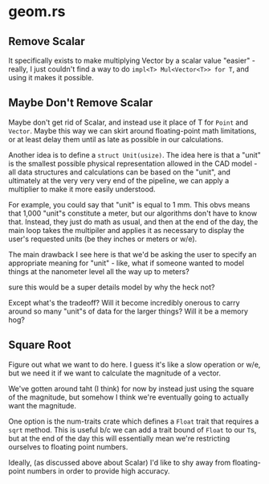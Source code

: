 geom.rs
=======
Remove Scalar
-------------
It specifically exists to make multiplying Vector by a scalar value "easier" -
really, I just couldn't find a way to do `impl<T> Mul<Vector<T>> for T`, and
using it makes it possible.

Maybe Don't Remove Scalar
-------------------------
Maybe don't get rid of Scalar, and instead use it place of T for `Point` and
`Vector`. Maybe this way we can skirt around floating-point math limitations, or
at least delay them until as late as possible in our calculations.

Another idea is to define a `struct Unit(usize)`. The idea here is that a "unit"
is the smallest possible physical representation allowed in the CAD model - all
data structures and calculations can be based on the "unit", and ultimately at the
very very very end of the pipeline, we can apply a multiplier to make it more
easily understood.

For example, you could say that "unit" is equal to 1 mm. This obvs means that
1,000 "unit"s constitute a meter, but our algorithms don't have to know that.
Instead, they just do math as usual, and then at the end of the day, the main
loop takes the multipiler and applies it as necessary to display the user's
requested units (be they inches or meters or w/e).

The main drawback I see here is that we'd be asking the user to specify an
appropriate meaning for "unit" - like, what if someone wanted to model things at
the nanometer level all the way up to meters?

sure this would be a super details model by why the heck not?

Except what's the tradeoff? Will it become incredibly onerous to carry around so
many "unit"s of data for the larger things? Will it be a memory hog?

Square Root
-----------
Figure out what we want to do here. I guess it's like a slow operation or w/e,
but we need it if we want to calculate the magnitude of a vector.

We've gotten around taht (I think) for now by instead just using the square of
the magnitude, but somehow I think we're eventually going to actually want the
magnitude.

One option is the num-traits crate which defines a `Float` trait that requires a
`sqrt` method. This is useful b/c we can add a trait bound of `Float` to our
`T`s, but at the end of the day this will essentially mean we're restricting
ourselves to floating point numbers.

Ideally, (as discussed above about Scalar) I'd like to shy away from
floating-point numbers in order to provide high accuracy.
